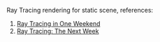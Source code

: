 Ray Tracing rendering for static scene, references:
1. [Ray Tracing in One Weekend](https://raytracing.github.io/books/RayTracingInOneWeekend.html)
2. [Ray Tracing: The Next Week](https://raytracing.github.io/books/RayTracingTheNextWeek.html)
